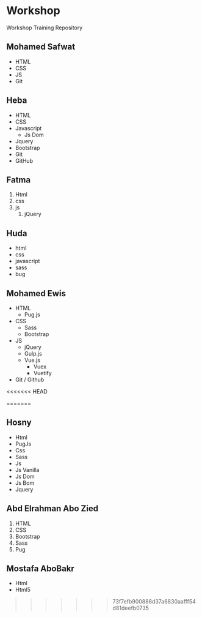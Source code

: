 # Workshop
Workshop Training Repository

## Mohamed Safwat
* HTML
* CSS
* JS
* Git

<!-- Heba Salem -->
## Heba
* HTML
* CSS
* Javascript
   * Js Dom
* Jquery
* Bootstrap
* Git 
* GitHub


<!-- Fatma Ragab-->
## Fatma
1. Html
1. css
1. js
   1. jQuery


## Huda
* html
* css
* javascript
* sass
* bug

## Mohamed Ewis
- HTML
   - Pug.js
- CSS
   - Sass
   - Bootstrap
- JS
   - jQuery
   - Gulp.js
   - Vue.js
      - Vuex
      - Vuetify
- Git / Github

<<<<<<< HEAD

=======
<!-- Hosny A.Barakat -->
## Hosny
- Html
 - PugJs
- Css
 - Sass
- Js
 - Js Vanilla
 - Js Dom
 - Js Bom
 - Jquery

## Abd Elrahman Abo Zied
1. HTML
1. CSS
1. Bootstrap
1. Sass
1. Pug

## Mostafa AboBakr
* Html
* Html5
>>>>>>> 73f7efb900888d37a6830aafff54d81deefb0735
